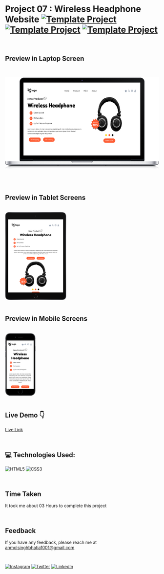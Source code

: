 <!-- # Hey Welcome 👋
### Hi, I'm Anmol Singh Bhatia, a Passionate Frontend Web Developer .

</br> -->

# Project 07 : Wireless Headphone Website [![Template Project](https://img.shields.io/badge/Template-Project-red)](http://www.gnu.org/licenses/agpl-3.0) [![Template Project](https://img.shields.io/badge/Technologies%20-HTML%2FCSS-brightgreen)](http://www.gnu.org/licenses/agpl-3.0) [![Template Project](https://img.shields.io/badge/Multi%20Device%20-Responsive-brightgreen)](http://www.gnu.org/licenses/agpl-3.0) 

</br>

## Preview in Laptop Screen
<br/> 

![CSS3](./README%20ASSETS/laptop.png)

<br/> 
<br/> 

## Preview in Tablet Screens 
<br/> 
<img src="./README%20ASSETS/tablet-black.png" width="200"/>

<br/> 
<br/> 

## Preview in Mobile Screens 
<br/> 

<img src="./README%20ASSETS/mobile-black.png" width="100"/>

<br/> 
<br/> 

## Live Demo 👇
[Live Link](https://project-07-wireless-headphone-website.vercel.app/)

<br/> 

## 💻 Technologies Used:
![HTML5](https://img.shields.io/badge/html5-%23E34F26.svg?style=for-the-badge&logo=html5&logoColor=white)
![CSS3](https://img.shields.io/badge/css3-%231572B6.svg?style=for-the-badge&logo=css3&logoColor=white) 

</br>

<!-- ## Demo -->




## Time Taken
It took me about 03 Hours to complete this project

<br/> 

## Feedback

If you have any feedback, please reach me at anmolsinghbhatia1001@gmail.com

<br/> 

<!-- Social Links -->
[![Instagram][instagram-shield]][instagram-url]
[![Twitter][twitter-shield]][twitter-url]
[![LinkedIn][linkedin-shield]][linkedin-url]




<!-- Instagram -->
[instagram-shield]: https://img.shields.io/badge/Instagram-%23E4405F.svg?style=for-the-badge&logo=Instagram&logoColor=white
[instagram-url]: https://www.instagram.com/anmolbhatia1001

<!-- Twitter -->
[twitter-shield]: https://img.shields.io/badge/Twitter-%231DA1F2.svg?style=for-the-badge&logo=Twitter&logoColor=white
[twitter-url]: https://twitter.com/AnmolBhatia1001

<!-- Linkedin -->
[linkedin-shield]: https://img.shields.io/badge/-LinkedIn-black.svg?style=for-the-badge&logo=linkedin&colorB=0B5FBB
[linkedin-url]: https://www.linkedin.com/in/anmolbhatia1001/



